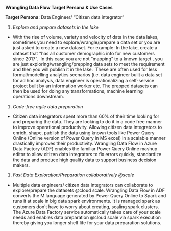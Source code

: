 **Wrangling Data Flow Target Persona & Use Cases**

**Target Persona**: Data Engineer/ “Citizen data integrator”

1.  *Explore and prepare datasets in the lake*

-   With the rise of volume, variety and velocity of data in the data lakes,
    sometimes you need to explore/wrangle/prepare a data set or you are just
    asked to create a new dataset. For example: In the lake, create a dataset
    that “has all customer demographic info for new customers since 2017”.  In
    this case you are not “mapping” to a known target , you are just
    exploring/wrangling/prepping data sets to meet the requirement and then you
    will publish it in the lake.  These are often used for less formal/modelling
    analytics scenarios (i.e. data engineer built a data set for ad hoc
    analysis, data engineer is operationalizing a self-service project built by
    an information worker etc. The prepped datasets can then be used for doing
    any transformations, machine learning operations downstream.

1.  *Code-free agile data preparation*

-   Citizen data integrators spent more than 60% of their time looking for and
    preparing the data. They are looking to do it in a code free manner to
    improve operational productivity. Allowing citizen data integrators to
    enrich, shape, publish the data using known tools like Power Query Online
    (Online version of Power Query in MS excel) in a scalable manner drastically
    improves their productivity. Wrangling Data Flow in Azure Data Factory (ADF)
    enables the familiar Power Query Online mashup editor to allow citizen data
    integrators to fix errors quickly, standardize the data and produce high
    quality data to support business decision makers.

1.  *Fast Data Exploration/Preparation collaboratively \@scale*

-   Multiple data engineers/ citizen data integrators can collaborate to
    explore/prepare the datasets \@cloud scale. Wrangling Data Flow in ADF
    converts the M language generated by Power Query Online to Spark and runs it
    at scale in big data spark environments. It is managed spark as customers
    don’t have to worry about creating, scaling spark clusters. The Azure Data
    Factory service automatically takes care of your scale needs and enables
    data preparation \@cloud scale via spark execution thereby giving you longer
    shelf life for your data preparation solutions.
